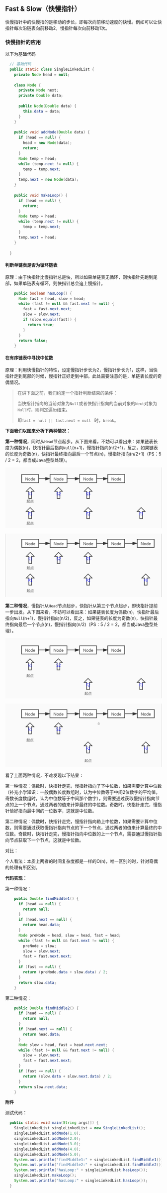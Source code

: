## Fast & Slow（快慢指针）

快慢指针中的快慢指的是移动的步长，即每次向前移动速度的快慢。例如可以让快指针每次沿链表向前移动2，慢指针每次向前移动1次。

### 快慢指针的应用

以下为基础代码

```java
  // 基础代码
  public static class SingleLinkedList {
    private Node head = null;

    class Node {
      private Node next;
      private Double data;

      public Node(Double data) {
        this.data = data;
      }
    }

    public void addNode(Double data) {
      if (head == null) {
        head = new Node(data);
        return;
      }
      Node temp = head;
      while (temp.next != null) {
        temp = temp.next;
      }
      temp.next = new Node(data);
    }

    public void makeLoop() {
      if (head == null) {
        return;
      }
      Node temp = head;
      while (temp.next != null) {
        temp = temp.next;
      }
      temp.next = head;
    }

  }
```

#### 判断单链表是否为循环链表

原理：由于快指针比慢指针总是快，所以如果单链表无循环，则快指针先跑到尾部，如果单链表有循环，则快指针总会追上慢指针。

```java
    public boolean hasLoop() {
      Node fast = head, slow = head;
      while (fast != null && fast.next != null) {
        fast = fast.next.next;
        slow = slow.next;
        if (slow.equals(fast)) {
          return true;
        }
      }
      return false;
    }
```

#### 在有序链表中寻找中位数

原理：利用快慢指针的特性，设定慢指针步长为2，慢指针步长为1，这样，当快指针走到尾部的时候，慢指针正好走到中部。此处需要注意的是，单链表长度的奇偶情况。
> 在讲下面之前，我们约定一个指针判断结束的条件：
>
> 当快指针指向的当前对象为`Null`或者快指针指向的当前对象的`Next`对象为`Null`时，则判定遍历结束。
>
> 即`fast = null || fast.next = null ` 时，`break`。

**下面我们以图来分析下两种情况：**

**第一种情况**，同时从`Head`节点起步。从下图来看，不妨可以看出来：如果链表长度为偶数(n)，快指针最后指向`Null`(n+1)，慢指针指向(n/2+1)，反之，如果链表的长度为奇数(n)，快指针最终指向最后一个节点(n)，慢指针指向(n/2+1)（PS：5 / 2 = 2，都当成Java整型处理）。

![同时起步-偶数](快慢指针.assets/同时起步-偶数.png)

![同时起步-奇数](快慢指针.assets/同时起步-奇数.png)

**第二种情况**，慢指针从`Head`节点起步，快指针从第三个节点起步，即快指针提前一步出发。从下图来看，不妨可以看出来：如果链表长度为偶数(n)，快指针最后指向`Null`(n+1)，慢指针指向(n/2)，反之，如果链表的长度为奇数(n)，快指针最终指向最后一个节点(n)，慢指针指向(n/2)（PS：5 / 2 = 2，都当成Java整型处理）。

![非同时起步-偶数](快慢指针.assets/非同时起步-偶数.png)

![非同时起步-奇数](快慢指针.assets/非同时起步-奇数.png)

看了上面两种情况，不难发现以下结果：

第一种情况：偶数时，快指针走完，慢指针指向了下中位数，如果需要计算中位数（补充小学知识：一般偶数长度数组时，认为中位数等于中间2位数字的平均值，奇数长度数组时，认为中位数等于中间那个数字），则需要通过获取慢指针指向节点的上一个节点，通过两者的值来计算最终的中位数。奇数时，快指针走完，慢指针恰好指向最中间的一位数字，这就是中位数。

第二种情况：偶数时，快指针走完，慢指针指向勒上中位数，如果需要计算中位数，则需要通过获取慢指针指向节点的下一个节点，通过两者的值来计算最终的中位数。奇数时，快指针走完，慢指针指向中位数的上一个节点，需要通过慢指针指向节点获取下一个节点，这就是中位数。

对比：

个人看法：本质上两者的时间复杂度都是一样的O(n)，唯一区别的时，针对奇偶的处理有所区别。

**代码实现：**

第一种情况：

```java
    public Double findMiddle1() {
      if (head == null) {
        return null;
      }
      if (head.next == null) {
        return head.data;
      }
      Node preNode = head, slow = head, fast = head;
      while (fast != null && fast.next != null) {
        preNode = slow;
        slow = slow.next;
        fast = fast.next.next;
      }
      if (fast == null) {
        return (preNode.data + slow.data) / 2;
      }
      return slow.data;
    }
```

第二种情况：

```java
    public Double findMiddle2() {
      if (head == null) {
        return null;
      }
      if (head.next == null) {
        return head.data;
      }
      Node slow = head, fast = head.next.next;
      while (fast != null && fast.next != null) {
        slow = slow.next;
        fast = fast.next.next;
      }
      if (fast == null) {
        return (slow.data + slow.next.data) / 2;
      }
      return slow.next.data;
    }
```

**附件**

测试代码：

```java
  public static void main(String args[]) {
    SingleLinkedList singleLinkedList = new SingleLinkedList();
    singleLinkedList.addNode(1.0);
    singleLinkedList.addNode(2.0);
    singleLinkedList.addNode(3.0);
    singleLinkedList.addNode(4.0);
    singleLinkedList.addNode(5.0);
    System.out.println("findMiddle1:" + singleLinkedList.findMiddle1());
    System.out.println("findMiddle2:" + singleLinkedList.findMiddle2());
    System.out.println("hasLoop:" + singleLinkedList.hasLoop());
    singleLinkedList.makeLoop();
    System.out.println("hasLoop:" + singleLinkedList.hasLoop());
  }
```

